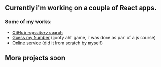 

## Currently i'm working on a couple of React apps.

### Some of my works: 
<ul>
<li><a href = 'https://chuchalice.github.io/API-github/'>GitHub repository search</a></li>
<li><a href = 'https://chuchalice.github.io/guessMyNumber/'>Guess my Number</a> (goofy ahh game, it was done as part of a js course)</li>
<li><a href = 'https://chuchalice.github.io/kata_case_webcore/'>Online service</a> (did it from scratch by myself)</li> 
</ul>

## More projects soon


<!--
**chuchalice/chuchalice** is a ✨ _special_ ✨ repository because its `README.md` (this file) appears on your GitHub profile.


-->
